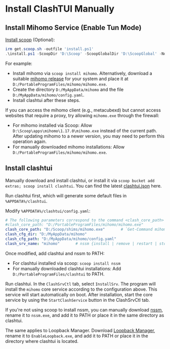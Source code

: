 # Install ClashTUI Manually

## Install Mihomo Service (Enable Tun Mode)

[Install scoop](https://github.com/ScoopInstaller/Install) (Optional):

```powershell
irm get.scoop.sh -outfile 'install.ps1'
.\install.ps1 -ScoopDir 'D:\Scoop' -ScoopGlobalDir 'D:\ScoopGlobal' -NoProxy    # I chose to install it in the D drive.
```

For example:

-   Install mihomo via `scoop install mihomo`. Alternatively, download a suitable [mihomo release](https://github.com/MetaCubeX/mihomo/releases) for your system and place it at `D:/PortableProgramFiles/mihomo/mihomo.exe`.
-   Create the directory `D:/MyAppData/mihomo` and the file `D:/MyAppData/mihomo/config.yaml`.
-   Install clashtui after these steps.

If you can access the mihomo client (e.g., metacubexd) but cannot access websites that require a proxy, try allowing `mihomo.exe` through the firewall:
-   For mihomo installed via Scoop: Allow `D:\Scoop\apps\mihomo\1.17.0\mihomo.exe` instead of the current path. After updating mihomo to a newer version, you may need to perform this operation again.
-   For manually downloaded mihomo installations: Allow `D:/PortableProgramFiles/mihomo/mihomo.exe`.

## Install clashtui

Manually download and install clashtui, or install it via `scoop bucket add extras; scoop install clashtui`. You can find the latest [clashtui.json](./PkgManagers/Scoop/clashtui.json) here.

Run clashtui first, which will generate some default files in `%APPDATA%/clashtui`.

Modify `%APPDATA%/clashtui/config.yaml`:

```yaml
# The following parameters correspond to the command <clash_core_path> -d <clash_cfg_dir> -f <clash_cfg_path>
#clash_core_path: "D:/PortableProgramFiles/mihomo/mihomo.exe"
clash_core_path: "D:/Scoop/shims/mihomo.exe"       # `Get-Command mihomo`
clash_cfg_dir: "D:/MyAppData/mihomo"
clash_cfg_path: "D:/MyAppData/mihomo/config.yaml"
clash_srv_name: "mihomo"       # nssm {install | remove | restart | stop | edit} <clash_srv_name>
```

Once modified, add clashtui and nssm to PATH:
-   For clashtui installed via scoop: `scoop install nssm`
-   For manually downloaded clashtui installations: Add `D:/PortableProgramFiles/clashtui` to PATH.

Run clashtui. In the `ClashSrvCtl` tab, select `InstallSrv`. The program will install the `mihomo` core service according to the configuration above. This service will start automatically on boot. After installation, start the core service by using the `StartClashService` button in the ClashSrvCtl tab.

If you're not using scoop to install nssm, you can manually download [nssm](https://nssm.cc/download), rename it to `nssm.exe`, and add it to PATH or place it in the same directory as clashtui.

The same applies to Loopback Manager. Download [Loopback Manager](https://github.com/tiagonmas/Windows-Loopback-Exemption-Manager), rename it to `EnableLoopback.exe`, and add it to PATH or place it in the directory where clashtui is located.

